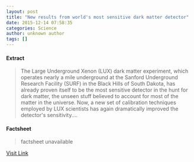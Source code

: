 ```yaml
---
layout: post
title: "New results from world's most sensitive dark matter detector"
date: 2015-12-14 07:58:35
categories: Science
author: unknown author
tags: []
---
```



#### Extract
>The Large Underground Xenon (LUX) dark matter experiment, which operates nearly a mile underground at the Sanford Underground Research Facility (SURF) in the Black Hills of South Dakota, has already proven itself to be the most sensitive detector in the hunt for dark matter, the unseen stuff believed to account for most of the matter in the universe. Now, a new set of calibration techniques employed by LUX scientists has again dramatically improved the detector's sensitivity....

#### Factsheet
>factsheet unavailable

[Visit Link](http://phys.org/news/2015-12-results-world-sensitive-dark-detector.html)


